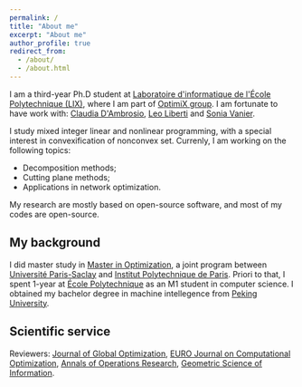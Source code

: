 ```yaml
---
permalink: /
title: "About me"
excerpt: "About me"
author_profile: true
redirect_from: 
  - /about/
  - /about.html
--- 
```



I am a third-year Ph.D student at [Laboratoire d\'informatique de l\'École Polytechnique (LIX)](https://www.lix.polytechnique.fr/), where I am part of [OptimiX group](https://optimix.cnrs.fr/). I am fortunate to have work with: [Claudia D\'Ambrosio](http://www.lix.polytechnique.fr/Labo/Claudia.D%27Ambrosio/), [Leo Liberti](https://www.lix.polytechnique.fr/~liberti/) and [Sonia Vanier](http://www.lix.polytechnique.fr/Labo/Sonia.VANIER). 

I study mixed integer linear and nonlinear programming, with a special interest in convexification of nonconvex set. Currenly, I am working on the following topics: 
- Decomposition methods;
- Cutting plane methods;
- Applications in network optimization.

My research are mostly based on open-source software, and most of my codes are open-source.

## My background

I did master study in [Master in Optimization](https://www.master-in-optimization.fr/),  a joint program between [Université Paris-Saclay](https://www.imo.universite-paris-saclay.fr/?lang=fr) and [Institut Polytechnique de Paris](https://www.ip-paris.fr/en). Priori to that, I spent 1-year at [École Polytechnique](https://www.polytechnique.edu/en) as an M1 student in computer science. I obtained my bachelor degree in machine intellegence from [Peking University](http://english.pku.edu.cn/).

## Scientific service
Reviewers: [Journal of Global Optimization](https://www.springer.com/journal/10898), [EURO Journal on Computational Optimization](https://www.journals.elsevier.com/euro-journal-on-computational-optimization), [Annals of Operations Research](https://www.springer.com/journal/10479), [Geometric Science of Information](https://conference-gsi.org/#).


